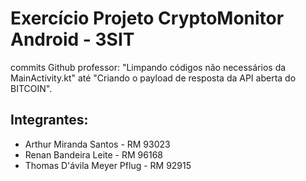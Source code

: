 # Exercício Projeto CryptoMonitor Android - 3SIT
commits Github professor:
"Limpando códigos não necessários da MainActivity.kt" até "Criando o payload de resposta da API aberta do BITCOIN".

## Integrantes:
- Arthur Miranda Santos - RM 93023
- Renan Bandeira Leite - RM 96168
- Thomas D'ávila Meyer Pflug - RM 92915
